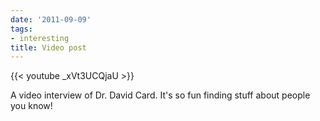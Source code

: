 ```yaml
---
date: '2011-09-09'
tags:
- interesting
title: Video post
---
```


{{< youtube _xVt3UCQjaU >}}

A video interview of Dr. David Card. It's so fun finding stuff about people you know!
